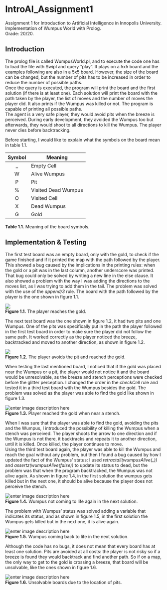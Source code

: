# IntroAI_Assignment1
Assignment 1 for Introduction to Artificial Intelligence in Innopolis University.\
Implementation of Wumpus World with Prolog.\
Grade: 20/20.

## Introduction
The prolog file is called WumpusWorld.pl, and to execute the code one has to load the file with Swipl and query “play”. It plays on a 5x5 board and the examples following are also in a 5x5 board. However, the size of the board can be changed, but the number of pits has to be increased in order to reduce the number of possible paths. \
Once the query is executed, the program will print the board and the first solution (if there is at least one). Each solution will print the board with the path taken by the player, the list of moves and the number of moves the player did. It also prints if the Wumpus was killed or not. The program is capable of printing all possible paths. \
The agent is a very safe player, they would avoid pits when the breeze is perceived. During early development, they avoided the Wumpus too but afterwards, they would shoot to all directions to kill the Wumpus. The player never dies before backtracking. 

Before starting, I would like to explain what the symbols on the board mean in table 1.1.

| Symbol | Meaning |
| :--: | -- | 
| _ | Empty Cell |
| W | Alive Wumpus |
| P | Pit |
| % | Visited Dead Wumpus |
| O | Visited Cell |
| X | Dead Wumpus |
| G | Gold | 

**Table 1.1.** Meaning of the board symbols.

## Implementation & Testing
The first test board was an empty board, only with the gold, to check if the game finished and if it printed the map with the path followed by the player. This showed a bug caused by the implications in the printing rules: when the gold or a pit was in the last column, another underscore was printed. That bug could only be solved by writing a new line in the else clause. It also showed a problem with the way I was adding the directions to the moves list, as I was trying to add them in the tail. The problem was solved with the use of the *append/3* rule. The board with the path followed by the player is the one shown in figure 1.1.

![](https://i.imgur.com/esa72Ba.png)\
**Figure 1.1.** The player reaches the gold.

The next test board was the one shown in figure 1.2, it had two pits and one Wumpus. One of the pits was specifically put in the path the player followed in the first test board in order to make sure the player did not follow the same path. It worked correctly as the player noticed the breeze, backtracked and moved to another direction, as shown in figure 1.2.

![](https://i.imgur.com/erhbd9m.png)\
**Figure 1.2.** The player avoids the pit and reached the gold. 

When testing the last mentioned board, I noticed that if the gold was placed near the Wumpus or a pit, the player would not notice it and the board would be unresolvable, as the breeze and stench perceptions were checked before the glitter perception. I changed the order in the *checkCell* rule and tested it in a third test board with the Wumpus besides the gold. The problem was solved as the player was able to find the gold like shown in figure 1.3.

![enter image description here](https://i.imgur.com/HEhiOy2.png)\
**Figure 1.3.** Player reached the gold when near a stench. 

When I was sure that the player was able to find the gold, avoiding the pits and the Wumpus, I introduced the possibility of killing the Wumpus when a stench was perceived. The player shoots the arrow to one direction and if the Wumpus is not there, it backtracks and repeats it to another direction, until it is killed. Once killed, the player continues to move. \
Using the third test board again, the player was able to kill the Wumpus and reach the goal without any problem, but then I found a bug caused by how I updated the fact of the Wumpus’ status: I used *retractall(wumpusAlive(_))* and *assertz(wumpusAlive(false))* to update its status to dead, but the problem was that when the program backtracked, the Wumpus was not alive again. As shown in figure 1.4, in the first solution the wumpus gets killed but in the next one, it should be alive because the player does not perceive the stench.  

![enter image description here](https://i.imgur.com/F91PWTT.png)\
**Figure 1.4.** Wumpus not coming to life again in the next solution. 

The problem with Wumpus’ status was solved adding a variable that indicates its status, and as shown in figure 1.5, in the first solution the Wumpus gets killed but in the next one, it is alive again.

![enter image description here](https://i.imgur.com/Io6YqCy.png)\
**Figure 1.5.** Wumpus coming back to life in the next solution.

Although the code has no bugs, it does not mean that every board has at least one solution. Pits are avoided at all costs: the player is not risky so if a breeze is found they would backtrack and find another path. So if on a map, the only way to get to the gold is crossing a breeze, that board will be unsolvable, like the ones shown in figure 1.6. 

![enter image description here](https://i.imgur.com/VRM4ZYZ.png)\
**Figure 1.6.** Unsolvable boards due to the location of pits.
